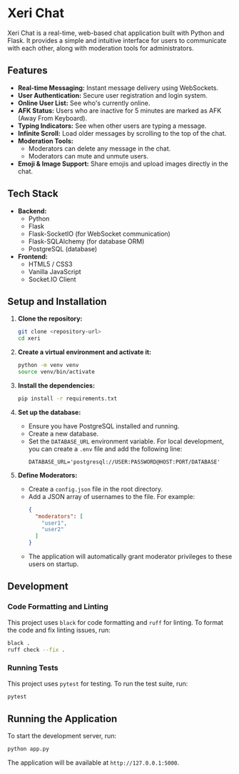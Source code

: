 # Xeri Chat

Xeri Chat is a real-time, web-based chat application built with Python and Flask. It provides a simple and intuitive interface for users to communicate with each other, along with moderation tools for administrators.

## Features

*   **Real-time Messaging:** Instant message delivery using WebSockets.
*   **User Authentication:** Secure user registration and login system.
*   **Online User List:** See who's currently online.
*   **AFK Status:** Users who are inactive for 5 minutes are marked as AFK (Away From Keyboard).
*   **Typing Indicators:** See when other users are typing a message.
*   **Infinite Scroll:** Load older messages by scrolling to the top of the chat.
*   **Moderation Tools:**
    *   Moderators can delete any message in the chat.
    *   Moderators can mute and unmute users.
*   **Emoji & Image Support:** Share emojis and upload images directly in the chat.

## Tech Stack

*   **Backend:**
    *   Python
    *   Flask
    *   Flask-SocketIO (for WebSocket communication)
    *   Flask-SQLAlchemy (for database ORM)
    *   PostgreSQL (database)
*   **Frontend:**
    *   HTML5 / CSS3
    *   Vanilla JavaScript
    *   Socket.IO Client

## Setup and Installation

1.  **Clone the repository:**
    ```bash
    git clone <repository-url>
    cd xeri
    ```

2.  **Create a virtual environment and activate it:**
    ```bash
    python -m venv venv
    source venv/bin/activate
    ```

3.  **Install the dependencies:**
    ```bash
    pip install -r requirements.txt
    ```

4.  **Set up the database:**
    *   Ensure you have PostgreSQL installed and running.
    *   Create a new database.
    *   Set the `DATABASE_URL` environment variable. For local development, you can create a `.env` file and add the following line:
        ```
        DATABASE_URL='postgresql://USER:PASSWORD@HOST:PORT/DATABASE'
        ```

5.  **Define Moderators:**
    *   Create a `config.json` file in the root directory.
    *   Add a JSON array of usernames to the file. For example:
        ```json
        {
          "moderators": [
            "user1",
            "user2"
          ]
        }
        ```
    *   The application will automatically grant moderator privileges to these users on startup.

## Development

### Code Formatting and Linting

This project uses `black` for code formatting and `ruff` for linting. To format the code and fix linting issues, run:

```bash
black .
ruff check --fix .
```

### Running Tests

This project uses `pytest` for testing. To run the test suite, run:

```bash
pytest
```

## Running the Application

To start the development server, run:

```bash
python app.py
```

The application will be available at `http://127.0.0.1:5000`.
